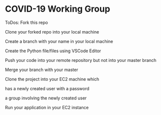 # COVID-19 Working Group

ToDos:
Fork this repo

Clone your forked repo into your local machine

Create a branch with your name in your local machine

Create the Python file/files using VSCode Editor 



Push your code into your remote repository but not into your master branch

Merge your branch with your master

Clone the project into your EC2 machine which

has a newly created user with a password

a group involving the newly created user

Run your application in your EC2 instance
